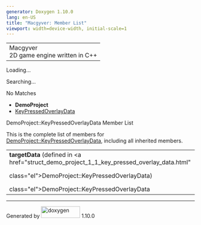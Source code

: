```yaml
---
generator: Doxygen 1.10.0
lang: en-US
title: "Macgyver: Member List"
viewport: width=device-width, initial-scale=1
---
```


<div id="top">

<div id="titlearea">

<table data-cellspacing="0" data-cellpadding="0">
<colgroup>
<col style="width: 100%" />
</colgroup>
<tbody>
<tr id="projectrow" class="odd">
<td id="projectalign"><div id="projectname">
Macgyver
</div>
<div id="projectbrief">
2D game engine written in C++
</div></td>
</tr>
</tbody>
</table>

</div>

<div id="main-nav">

</div>

<div id="MSearchSelectWindow"
onmouseover="return searchBox.OnSearchSelectShow()"
onmouseout="return searchBox.OnSearchSelectHide()"
onkeydown="return searchBox.OnSearchSelectKey(event)">

</div>

<div id="MSearchResultsWindow">

<div id="MSearchResults">

<div class="SRPage">

<div id="SRIndex">

<div id="SRResults">

</div>

<div id="Loading" class="SRStatus">

Loading...

</div>

<div id="Searching" class="SRStatus">

Searching...

</div>

<div id="NoMatches" class="SRStatus">

No Matches

</div>

</div>

</div>

</div>

</div>

<div id="nav-path" class="navpath">

- **DemoProject**
- <a href="struct_demo_project_1_1_key_pressed_overlay_data.html"
  class="el">KeyPressedOverlayData</a>

</div>

</div>

<div class="header">

<div class="headertitle">

<div class="title">

DemoProject::KeyPressedOverlayData Member List

</div>

</div>

</div>

<div class="contents">

This is the complete list of members for
<a href="struct_demo_project_1_1_key_pressed_overlay_data.html"
class="el">DemoProject::KeyPressedOverlayData</a>, including all
inherited members.

|                                                                                            |                                                                 |     |
|--------------------------------------------------------------------------------------------|-----------------------------------------------------------------|-----|
| **targetData** (defined in <a href="struct_demo_project_1_1_key_pressed_overlay_data.html" 
 class="el">DemoProject::KeyPressedOverlayData</a>)                                          | <a href="struct_demo_project_1_1_key_pressed_overlay_data.html" 
                                                                                              class="el">DemoProject::KeyPressedOverlayData</a>                |     |

</div>

------------------------------------------------------------------------

<span class="small">Generated
by [<img src="doxygen.svg" class="footer" width="104" height="31"
alt="doxygen" />](https://www.doxygen.org/index.html) 1.10.0</span>
